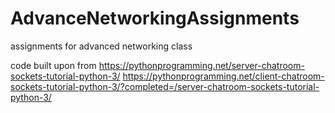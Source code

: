 # AdvanceNetworkingAssignments
assignments for advanced networking class

code built upon from 
https://pythonprogramming.net/server-chatroom-sockets-tutorial-python-3/
https://pythonprogramming.net/client-chatroom-sockets-tutorial-python-3/?completed=/server-chatroom-sockets-tutorial-python-3/
